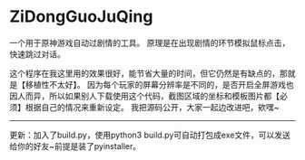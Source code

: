 # ZiDongGuoJuQing
一个用于原神游戏自动过剧情的工具。
原理是在出现剧情的环节模拟鼠标点击，快速跳过对话。

这个程序在我这里用的效果很好，能节省大量的时间，但它仍然是有缺点的，那就是【移植性不太好】。
因为每个玩家的屏幕分辨率是不同的，是否开启全屏游戏也因人而异，所以如果别人下载使用这个代码，截图区域的坐标和模板图片都【必须】根据自己的情况来重新设定。
我把源码公开，大家一起边改进吧，欸嘿~

------

更新：加入了build.py，使用python3 build.py可自动打包成exe文件，可以发送给你的好友~前提是装了pyinstaller。
